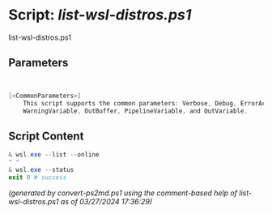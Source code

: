 Script: *list-wsl-distros.ps1*
========================

list-wsl-distros.ps1 


Parameters
----------
```powershell


[<CommonParameters>]
    This script supports the common parameters: Verbose, Debug, ErrorAction, ErrorVariable, WarningAction, 
    WarningVariable, OutBuffer, PipelineVariable, and OutVariable.
```

Script Content
--------------
```powershell
& wsl.exe --list --online
" "
& wsl.exe --status
exit 0 # success
```

*(generated by convert-ps2md.ps1 using the comment-based help of list-wsl-distros.ps1 as of 03/27/2024 17:36:29)*
